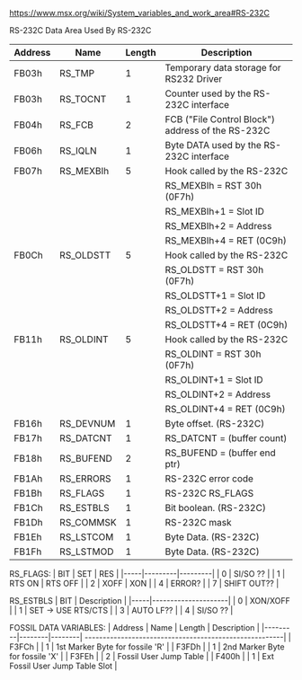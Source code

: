 https://www.msx.org/wiki/System_variables_and_work_area#RS-232C


RS-232C
Data Area Used By RS-232C

| Address | Name      | Length | Description                                            |
|---------|-----------|--------| -------------------------------------------------------|
| FB03h   | RS_TMP    |  1     | Temporary data storage for RS232 Driver                |
| FB03h   | RS_TOCNT  |  1     | Counter used by the RS-232C interface                  |
| FB04h   | RS_FCB    |  2     | FCB ("File Control Block") address of the RS-232C      |
| FB06h   | RS_IQLN   |  1     | Byte DATA used by the RS-232C interface                |
| FB07h   | RS_MEXBIh |  5     | Hook called by the RS-232C                             |
|         |           |        | RS_MEXBIh = RST 30h (0F7h)                             |
|         |           |        | RS_MEXBIh+1 = Slot ID                                  |
|         |           |        | RS_MEXBIh+2 = Address                                  |
|         |           |        | RS_MEXBIh+4 = RET (0C9h)                               |
| FB0Ch   | RS_OLDSTT |  5     | Hook called by the RS-232C                             |
|         |           |        | RS_OLDSTT = RST 30h (0F7h)                             |
|         |           |        | RS_OLDSTT+1 = Slot ID                                  |
|         |           |        | RS_OLDSTT+2 = Address                                  |
|         |           |        | RS_OLDSTT+4 = RET (0C9h)                               |
| FB11h   | RS_OLDINT |  5     | Hook called by the RS-232C                             |
|         |           |        | RS_OLDINT = RST 30h (0F7h)                             |
|         |           |        | RS_OLDINT+1 = Slot ID                                  |
|         |           |        | RS_OLDINT+2 = Address                                  |
|         |           |        | RS_OLDINT+4 = RET (0C9h)                               |
| FB16h   | RS_DEVNUM |  1     | Byte offset. (RS-232C)                                 |
| FB17h   | RS_DATCNT |  1     | RS_DATCNT = (buffer count)                             |
| FB18h   | RS_BUFEND |  2     | RS_BUFEND = (buffer end ptr)                           |
| FB1Ah   | RS_ERRORS |  1     | RS-232C error code                                     |
| FB1Bh   | RS_FLAGS  |  1     | RS-232C RS_FLAGS                                       |
| FB1Ch   | RS_ESTBLS |  1     | Bit boolean. (RS-232C)                                 |
| FB1Dh   | RS_COMMSK |  1     | RS-232C mask                                           |
| FB1Eh   | RS_LSTCOM |  1     | Byte Data. (RS-232C)                                   |
| FB1Fh   | RS_LSTMOD |  1     | Byte Data. (RS-232C)                                   |

RS_FLAGS:
| BIT |   SET   |   RES   |
|-----|---------|---------|
|  0  | SI/SO ??          |
|  1  | RTS ON | RTS OFF  |
|  2  | XOFF    | XON     |
|  4  | ERROR?            |
|  7  | SHIFT OUT??       |

RS_ESTBLS
| BIT |   Description       |
|-----|---------------------|
|  0  | XON/XOFF            |
|  1  | SET -> USE RTS/CTS  |
|  3  | AUTO LF??           |
|  4  | SI/SO ??            |

FOSSIL DATA VARIABLES:
| Address | Name   | Length | Description                                            |
|---------|--------|--------| -------------------------------------------------------|
| F3FCh   |        |  1     | 1st Marker Byte for fossile 'R'                        |
| F3FDh   |        |  1     | 2nd Marker Byte for fossile 'X'                        |
| F3FEh   |        |  2     | Fossil User Jump Table                                 |
| F400h   |        |  1     | Ext Fossil User Jump Table Slot                        |


